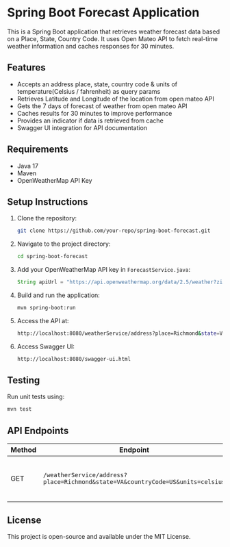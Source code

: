# Spring Boot Forecast Application

This is a Spring Boot application that retrieves weather forecast data based on a Place, State, Country Code. It uses Open Mateo API to fetch real-time weather information and caches responses for 30 minutes.

## Features
- Accepts an address place, state, country code  & units of temperature(Celsius / fahrenheit) as query params
- Retrieves Latitude and Longitude of the location from open mateo API 
- Gets the 7 days of forecast of weather from open mateo API
- Caches results for 30 minutes to improve performance
- Provides an indicator if data is retrieved from cache
- Swagger UI integration for API documentation

## Requirements
- Java 17
- Maven
- OpenWeatherMap API Key

## Setup Instructions
1. Clone the repository:
   ```sh
   git clone https://github.com/your-repo/spring-boot-forecast.git
   ```
2. Navigate to the project directory:
   ```sh
   cd spring-boot-forecast
   ```
3. Add your OpenWeatherMap API key in `ForecastService.java`:
   ```java
   String apiUrl = "https://api.openweathermap.org/data/2.5/weather?zip=" + zipCode + "&appid=YOUR_API_KEY";
   ```
4. Build and run the application:
   ```sh
   mvn spring-boot:run
   ```
5. Access the API at:
   ```sh
   http://localhost:8080/weatherService/address?place=Richmond&state=VA&countryCode=USA&units=celsius
   ```
6. Access Swagger UI:
   ```sh
   http://localhost:8080/swagger-ui.html
   ```

## Testing
Run unit tests using:
```sh
mvn test
```

## API Endpoints
| Method | Endpoint                                                                       | Description |
|--------|--------------------------------------------------------------------------------|-------------|
| GET | `/weatherService/address?place=Richmond&state=VA&countryCode=US&units=celsius` | Retrieves weather forecast for the given ZIP code |

## License
This project is open-source and available under the MIT License.

